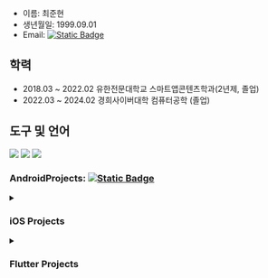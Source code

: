 

* 이름: 최준현
* 생년월일: 1999.09.01
* Email: [![Static Badge](https://img.shields.io/badge/Gamil-red?logo=gmail&logoColor=white)](mailto:cjhn8918989@gmail.com) 

 

## 학력
* 2018.03 ~ 2022.02 유한전문대학교 스마트앱콘텐츠학과(2년제, 졸업)
* 2022.03 ~ 2024.02 경희사이버대학 컴퓨터공학 (졸업)

  
## 도구 및 언어
<p>
<img src="https://img.shields.io/badge/git-F05032?logo=git&logoColor=white">
<img src="https://img.shields.io/badge/Swift-%23F05138?logo=Swift&logoColor=white">
<img src="https://img.shields.io/badge/Xcode-%23147EFB?logo=Xcode&logoColor=white">
</p>

### AndroidProjects: [![Static Badge](https://img.shields.io/badge/Portfolio-white?logo=googledocs&logoColor=white&labelColor=black)](https://drive.google.com/file/d/1Vi5xYdmnqmPG7A_arpnYHLwWqtdMvcHi/view?usp=drive_link)

<details>
<summary> <h3> iOS Projects</h3> </summary>
<div markdown="1">

### Xcode & Swift
* SwiftUI
* Swift
## JustChat
### 웹소켓을 이용한 채팅 앱
<img src ="https://github.com/user-attachments/assets/fcd4aab6-9b0f-490f-aee1-a05acb8959d1" width=200 height = 400>
<img src ="https://github.com/user-attachments/assets/9ef2579b-6338-4733-99d9-6301e3061ad4" width=200 height=400>
<img src= "https://github.com/user-attachments/assets/8af04954-4503-45ff-b78d-87ee03ea92a1" width=200 height=400>
<img src= "https://github.com/user-attachments/assets/005823a3-851a-4a4c-a511-b1fdaa5bbb48" width=200 height=400>
<a href="https://github.com/jun-hyeon/JustChat/tree/main">
  <p>JustChat 더보기</p>
</a>

## 해외축구 서포터즈
### Football API를 이용한 앱
<img src="https://github.com/APP-iOS3rd/PJ2T10_SportsFan/assets/83914919/5d995c42-2248-4cd1-9c32-a74db2f4bfc4" width=200 height=400> 
<img src="https://github.com/APP-iOS3rd/PJ2T10_SportsFan/assets/83914919/72c3deb9-cbdd-4703-abdf-a51b36586b9d" width=200 height=400>
<a href="https://github.com/APP-iOS3rd/PJ2T10_SportsFan">
 <p>해외축구 서포터즈 더보기</p>
</a>

## 계산기
### iPhone 계산기 따라 만들어보기
<img src= https://github.com/user-attachments/assets/6fefd386-98d3-4e73-b9a6-6292c9f3d778 width=200 height=400>
<a href="https://github.com/jun-hyeon/SwiftProject/tree/main/MyCalculcator">
<p>MyCalculator 더보기</p>
</a>

## ImageList
### Pexels의 api를 이용한 무한스크롤 이미지 불러오기

<img src="https://github.com/user-attachments/assets/54c2b0dc-f7ef-43ba-ac5c-1b04c2eec285" width=200 height=400>
<img src="https://github.com/user-attachments/assets/c638e747-108c-4ffc-9f32-d195c39c2efa" width=200 height=400>
<img src="https://github.com/user-attachments/assets/fd3dda1b-ec30-4f12-bc3d-93b068f3fd16" width=200 height=400>
<a href="https://github.com/jun-hyeon/SwiftProject/tree/main/ImageList">
  <p>ImageList 더보기</p>
</a>



</div>
</details>

<details>
 <summary> <h3> Flutter Projects</h3> </summary>
 <div>
 # delivery_app
<p>강의를 보고 구현해본 배달 앱입니다.</p>
<p>flutter: 3.0.0 이상</p>
<p>riverpod: 2.0 이상</p>


<br>
<img src= "https://github.com/user-attachments/assets/60ffac67-77ee-4a91-87b0-f5a5f9ce3de3" width=200 height=400>
<img src= "https://github.com/user-attachments/assets/2a312db5-6993-4fae-8b6b-daf5a3c58025" width=200 height=400>
<img src= "https://github.com/user-attachments/assets/fa5cccb1-06b8-4b43-8ef5-8659c8d75f6e" width=200 height=400>
 </div>
</details>




